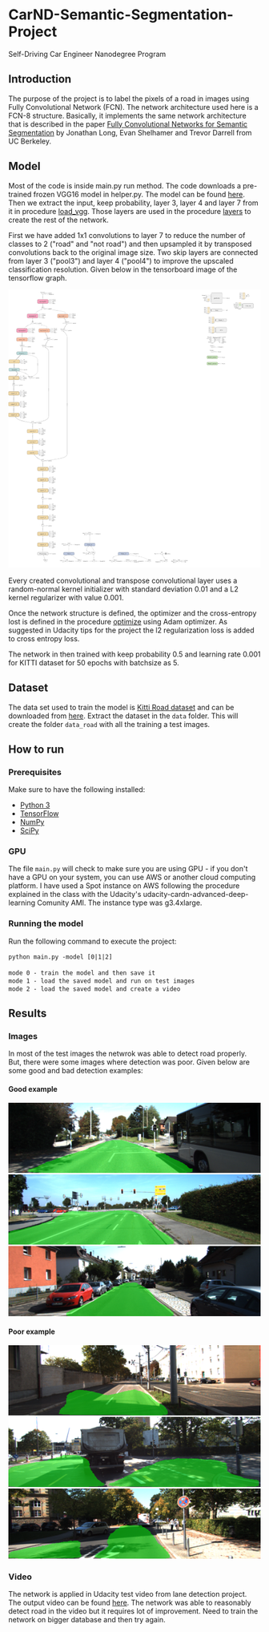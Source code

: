 
# CarND-Semantic-Segmentation-Project
Self-Driving Car Engineer Nanodegree Program
   

## Introduction
The purpose of the project is to label the pixels of a road in images using Fully Convolutional Network (FCN). The network architecture used here is a FCN-8 structure. Basically, it implements the same network architecture that is described in the paper [Fully Convolutional Networks for Semantic Segmentation](https://people.eecs.berkeley.edu/~jonlong/long_shelhamer_fcn.pdf) by Jonathan Long, Evan Shelhamer and Trevor Darrell from UC Berkeley. 


## Model

Most of the code is inside main.py run method. The code downloads a pre-trained frozen VGG16 model in helper.py. The model can be found [here](https://s3-us-west-1.amazonaws.com/udacity-selfdrivingcar/vgg.zip). Then we extract the input, keep probability, layer 3, layer 4 and layer 7 from it in procedure [load_vgg](./main.py#L24). Those layers are used in the procedure [layers](./main.py#L54) to create the rest of the network.

First we have added 1x1 convolutions to layer 7 to reduce the number of classes to 2 ("road" and "not road") and then upsampled it by transposed convolutions back to the original image size. Two skip layers are connected from layer 3 ("pool3") and layer 4 ("pool4") to improve the upscaled classification resolution. Given below in the tensorboard image of the tensorflow graph.

<img src="./FCN.png" alt="Tensorflow Graph"/>

Every created convolutional and transpose convolutional layer uses a random-normal kernel initializer with standard deviation 0.01 and a L2 kernel regularizer with value 0.001.

Once the network structure is defined, the optimizer and the cross-entropy lost is defined in the procedure [optimize](./main.py#L116) using Adam optimizer. As suggested in Udacity tips for the project the l2 regularization loss is added to cross entropy loss.

The network in then trained with keep probability 0.5 and learning rate 0.001 for KITTI dataset for 50 epochs with batchsize as 5.


## Dataset
The data set used to train the model is [Kitti Road dataset](http://www.cvlibs.net/datasets/kitti/eval_road.php) and can be downloaded from [here](http://www.cvlibs.net/download.php?file=data_road.zip).  Extract the dataset in the `data` folder.  This will create the folder `data_road` with all the training a test images.

## How to run

### Prerequisites
Make sure to have the following installed:
 - [Python 3](https://www.python.org/)
 - [TensorFlow](https://www.tensorflow.org/)
 - [NumPy](http://www.numpy.org/)
 - [SciPy](https://www.scipy.org/)
 
### GPU 

The file `main.py` will check to make sure you are using GPU - if you don't have a GPU on your system, you can use AWS or another cloud computing platform. I have used a Spot instance on AWS following the procedure explained in the class with the Udacity's udacity-cardn-advanced-deep-learning Comunity AMI. The instance type was g3.4xlarge. 

### Running the model
Run the following command to execute the project:
```
python main.py -model [0|1|2]

mode 0 - train the model and then save it
mode 1 - load the saved model and run on test images
mode 2 - load the saved model and create a video
```

## Results

### Images

In most of the test images the netwrok was able to detect road properly. But, there were some images where detection was poor. Given below are some good and bad detection examples:

#### Good example
<img src="./runs/1539901473.1455405/um_000025.png" alt="Image1"/>
<img src="./runs/1539901473.1455405/umm_000042.png" alt="Image2"/>
<img src="./runs/1539901473.1455405/uu_000026.png" alt="Image3"/>

#### Poor example
<img src="./runs/1539901473.1455405/um_000069.png" alt="Image4"/>
<img src="./runs/1539901473.1455405/umm_000075.png" alt="Image5"/>
<img src="./runs/1539901473.1455405/uu_000088.png" alt="Image6"/>

### Video
The network is applied in Udacity test video from lane detection project. The output video can be found [here](./project_video_out.mp4). The network was able to reasonably detect road in the video but it requires lot of improvement. Need to train the network on bigger database and then try again.




